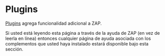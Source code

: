 # Plugins #

[Plugins][] agrega funcionalidad adicional a ZAP.

Si usted está leyendo esta página a través de la ayuda de ZAP (en vez de leerla en línea) entonces cualquier página de ayuda asociada con los complementos que usted haya instalado estará disponible bajo esta sección.


[Plugins]: HelpStartConceptsAddons